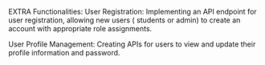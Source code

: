 EXTRA Functionalities:
User Registration: Implementing an API endpoint for user registration, allowing new users ( students or admin) to create an account with appropriate role assignments.

User Profile Management: Creating APIs for users to view and update their profile information and password.

